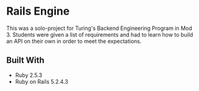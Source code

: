 # Rails Engine

This was a solo-project for Turing's Backend Engineering Program in Mod 3. Students were given a list of requirements and had to learn how to build an API on their own in order to meet the expectations. 

## Built With

- Ruby 2.5.3
- Ruby on Rails 5.2.4.3
